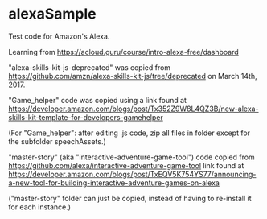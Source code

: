 # alexaSample
Test code for Amazon's Alexa.

Learning from https://acloud.guru/course/intro-alexa-free/dashboard

"alexa-skills-kit-js-deprecated" was copied from https://github.com/amzn/alexa-skills-kit-js/tree/deprecated on March 14th, 2017.

"Game_helper" code was copied using a link found at https://developer.amazon.com/blogs/post/Tx352Z9W8L4QZ3B/new-alexa-skills-kit-template-for-developers-gamehelper

(For "Game_helper": after editing .js code, zip all files in folder except for the subfolder speechAssets.)

"master-story" (aka "interactive-adventure-game-tool") code copied from https://github.com/alexa/interactive-adventure-game-tool link found at https://developer.amazon.com/blogs/post/TxEQV5K754YS77/announcing-a-new-tool-for-building-interactive-adventure-games-on-alexa

("master-story" folder can just be copied, instead of having to re-install it for each instance.)
